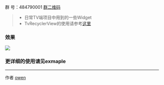 
群   号：484790001 [群二维码](https://github.com/zhousuqiang/TvRecyclerView/blob/master/images/qq.png)

> * 日常TV端项目中用到的一些Widget
> * TvRecyclerView的使用请参考[这里](https://github.com/zhousuqiang/TvRecyclerView)

### 效果

![](https://github.com/zhousuqiang/TvWidgetDemo/blob/master/img/tv_widget_demo.gif)
    

### 更详细的使用请见exmaple

------


作者 [owen](https://github.com/zhousuqiang)
